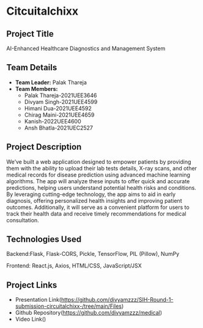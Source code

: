 # Citcuitalchixx

## Project Title
AI-Enhanced Healthcare Diagnostics and Management System

## Team Details
- **Team Leader:** Palak Thareja
- **Team Members:** 
  - Palak Thareja-2021UEE3646  
  - Divyam Singh-2021UEE4599  
  - Himani Dua-2021UEE4592
  - Chirag Maini-2021UEE4659
  - Kanish-2022UEE4600
  - Ansh Bhatla-2021UEC2527

## Project Description
We’ve built a web application designed to empower patients by providing them with the ability to upload their lab tests details, X-ray scans, and other medical records for disease prediction using advanced machine learning algorithms. The app will analyze these inputs to offer quick and accurate predictions, helping users understand potential health risks and conditions.
 By leveraging cutting-edge technology, the app aims to aid in early diagnosis, offering personalized health insights and improving patient outcomes. Additionally, it will serve as a convenient platform for users to track their health data and receive timely recommendations for medical consultation.
## Technologies Used

Backend:Flask, Flask-CORS, Pickle, TensorFlow, PIL (Pillow), NumPy

Frontend: React.js, Axios, HTML/CSS, JavaScript/JSX



## Project Links
- Presentation Link(https://github.com/divyamzzz/SIH-Round-1-submission-circuitalchixx-/tree/main/Files)
- Github Repository(https://github.com/divyamzzz/medical)
- Video Link()
